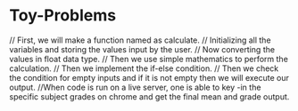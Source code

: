 # Toy-Problems
// First, we will make a function named as calculate.
// Initializing all the variables and storing the values input by the user.
// Now converting the values in float data type.
// Then we use simple mathematics to perform the calculation.
// Then we implement the if-else condition.
// Then we check the condition for empty inputs and if it is not empty then we will execute our output.
//When code is run on a live server, one is able to key -in the specific subject grades on chrome and get the final mean and grade output.